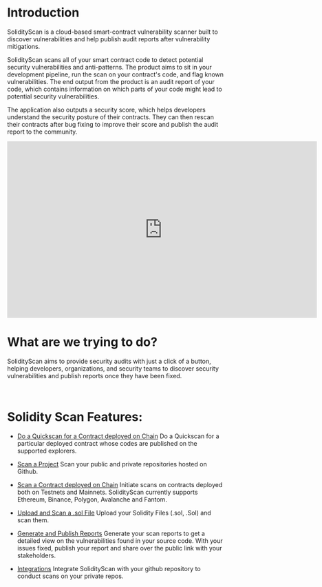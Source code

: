 # Introduction

SolidityScan is a cloud-based smart-contract vulnerability scanner built to discover vulnerabilities and help publish audit reports after vulnerability mitigations.

SolidityScan scans all of your smart contract code to detect potential security vulnerabilities and anti-patterns. The product aims to sit in your development pipeline, run the scan on your contract's code, and flag known vulnerabilities. The end output from the product is an audit report of your code, which contains information on which parts of your code might lead to potential security vulnerabilities.

The application also outputs a security score, which helps developers understand the security posture of their contracts. They can then rescan their contracts after bug fixing to improve their score and publish the audit report to the community.

<iframe width="720" height="410" src="https://www.youtube.com/embed/psu3GTKS_us" title="SolidityScan by CredShields - Intro" frameborder="0" allow="accelerometer; autoplay; clipboard-write; encrypted-media; gyroscope; picture-in-picture; web-share" allowfullscreen></iframe>

<br/>

# What are we trying to do?

SolidityScan aims to provide security audits with just a click of a button, helping developers, organizations, and security teams to discover security vulnerabilities and publish reports once they have been fixed.

<br/>

# Solidity Scan Features:

- [Do a Quickscan for a Contract deployed on Chain](/quickscan/)
  Do a Quickscan for a particular deployed contract whose codes are published on the supported explorers.
- [Scan a Project](/project/)
  Scan your public and private repositories hosted on Github.
- [Scan a Contract deployed on Chain](/block/)
  Initiate scans on contracts deployed both on Testnets and Mainnets. SolidityScan currently supports Ethereum, Binance, Polygon, Avalanche and Fantom.
- [Upload and Scan a .sol File](./filescan/)
  Upload your Solidity Files (.sol, .Sol) and scan them.
- [Generate and Publish Reports](/report/)
  Generate your scan reports to get a detailed view on the vulnerabilities found in your source code. With your issues fixed, publish your report and share over the public link with your stakeholders.
- [Integrations](/integrations/)
  Integrate SolidityScan with your github repository to conduct scans on your private repos.

  <br/>
  <br/>
